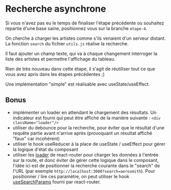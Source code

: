 # Recherche asynchrone

Si vous n'avez pas eu le temps de finaliser l'étape précédente ou souhaitez repartie d'une base saine, positionnez vous sur la branche `etape-4`.

On cherche à charger les artistes comme s'ils venaient d'un serveur distant.
La fonction `search` du fichier `utils.js` réalise la recherche.

Il faut ajouter un champ texte, qui va à chaque changement interroger la liste des artistes et permettre l'affichage du tableau.

Rien de très nouveau dans cette étape, il s'agit de réutiliser tout ce que vous avez apris dans les étapes précédentes ;)

Une implémentation "simple" est réalisable avec useState/useEffect.

## Bonus

- implémenter un loader en attendant le chargement des résultats. Un indicateur est fourni qui peut être affiché de la manière suivante : `<div className="loader"/>`
- utiliser du debounce pour la recherche, pour éviter que le résultat d'une requête partie avant n'arrive après (provoquant un résultat affiché "faux" car incohérent)
- utiliser le hook useReducer à la place de useState / useEffect pour gérer la logique d'état du composant
- utiliser les [loader](https://reactrouter.com/en/main/route/loader) de react-router pour charger les données à l'entrée sur la route, et donc éviter de gérer cette logique dans le composant, l'idée ici est de positionner la recherche courante dans le "search" de l'URL (par exemple `http://localhost:3000?search=aerosmith`). Pour positionner / lire ces paramètre, on peut utiliser le hook [useSearchParams](https://reactrouter.com/en/main/hooks/use-search-params) fourni par react-router.
